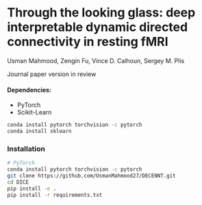# Through the looking glass: deep interpretable dynamic directed connectivity in resting fMRI




Usman Mahmood, Zengin Fu, Vince D. Calhoun, Sergey M. Plis

Journal paper version in review 







#### Dependencies:
* PyTorch
* Scikit-Learn


```bash
conda install pytorch torchvision -c pytorch
conda install sklearn
```

### Installation 

```bash
# PyTorch
conda install pytorch torchvision -c pytorch
git clone https://github.com/UsmanMahmood27/DECENNT.git
cd DICE
pip install -e .
pip install -r requirements.txt
```


